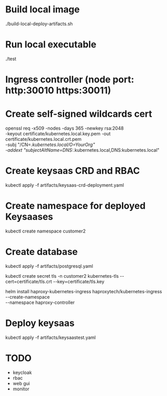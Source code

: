 


# Build local image
./build-local-deploy-artifacts.sh
# Run local executable
./test  

# Ingress controller (node port: http:30010 https:30011)
<!-- helm repo add haproxytech https://haproxytech.github.io/helm-charts
helm repo update -->


# Create self-signed wildcards cert
openssl req -x509 -nodes -days 365 -newkey rsa:2048 \
  -keyout certificate/kubernetes.local.key.pem -out certificate/kubernetes.local.crt.pem \
  -subj "/CN=*.kubernetes.local/O=YourOrg" \
  -addext "subjectAltName=DNS:*.kubernetes.local,DNS:kubernetes.local"
  

# Create keysaas CRD and RBAC
kubectl apply -f artifacts/keysaas-crd-deployment.yaml
# Create namespace for deployed Keysaases
kubectl create namespace customer2
# Create database
kubectl apply -f artifacts/postgresql.yaml

kubectl create secret tls -n customer2 kubernetes-tls --cert=certificate/tls.crt --key=certificate/tls.key

helm install haproxy-kubernetes-ingress haproxytech/kubernetes-ingress \
  --create-namespace \
  --namespace haproxy-controller

# Deploy keysaas
kubectl apply -f artifacts/keysaastest.yaml

# TODO  
- keycloak
- rbac
- web gui
- monitor
